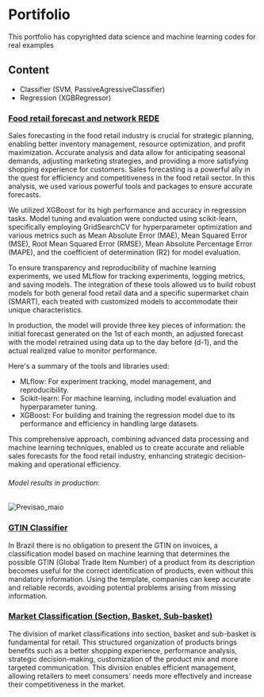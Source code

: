 # Portifolio

This portfolio has copyrighted data science and machine learning codes for real examples

## Content

- Classifier (SVM, PassiveAgressiveClassifier) 
- Regression (XGBRegressor)

### [Food retail forecast and network REDE](https://github.com/Gpaiva2814/Machine-Learning-Portifolio/blob/main/Previsao_varejoREDE.ipynb)

Sales forecasting in the food retail industry is crucial for strategic planning, enabling better inventory management, resource optimization, and profit maximization. Accurate analysis and data allow for anticipating seasonal demands, adjusting marketing strategies, and providing a more satisfying shopping experience for customers. Sales forecasting is a powerful ally in the quest for efficiency and competitiveness in the food retail sector. In this analysis, we used various powerful tools and packages to ensure accurate forecasts.

We utilized XGBoost for its high performance and accuracy in regression tasks. Model tuning and evaluation were conducted using scikit-learn, specifically employing GridSearchCV for hyperparameter optimization and various metrics such as Mean Absolute Error (MAE), Mean Squared Error (MSE), Root Mean Squared Error (RMSE), Mean Absolute Percentage Error (MAPE), and the coefficient of determination (R2) for model evaluation.

To ensure transparency and reproducibility of machine learning experiments, we used MLflow for tracking experiments, logging metrics, and saving models. The integration of these tools allowed us to build robust models for both general food retail data and a specific supermarket chain (SMART), each treated with customized models to accommodate their unique characteristics.

In production, the model will provide three key pieces of information: the initial forecast generated on the 1st of each month, an adjusted forecast with the model retrained using data up to the day before (d-1), and the actual realized value to monitor performance.

Here's a summary of the tools and libraries used:

- MLflow: For experiment tracking, model management, and reproducibility.
- Scikit-learn: For machine learning, including model evaluation and hyperparameter tuning.
- XGBoost: For building and training the regression model due to its performance and efficiency in handling large datasets.

This comprehensive approach, combining advanced data processing and machine learning techniques, enabled us to create accurate and reliable sales forecasts for the food retail industry, enhancing strategic decision-making and operational efficiency.

###### Model results in production:
![Previsao_maio](https://github.com/Gpaiva2814/Machine-Learning-Portifolio/assets/123079404/017d2fd8-a820-4495-830f-40c4a0dae564)



### [GTIN Classifier](https://github.com/Gpaiva2814/Machine-Learning-Portifolio/blob/main/GTINClassifier.ipynb)

In Brazil there is no obligation to present the GTIN on invoices, a classification model based on machine learning that determines the possible GTIN (Global Trade Item Number) of a product from its description becomes useful for the
 correct identification of products, even without this mandatory information. Using the template, companies can keep accurate and reliable records, avoiding potential problems arising from missing information.

 ### [Market Classification (Section, Basket, Sub-basket)](https://github.com/Gpaiva2814/Machine-Learning-Portifolio/blob/main/Classificador_mercadologico.ipynb)

The division of market classifications into section, basket and sub-basket is fundamental for retail. This structured organization of products brings benefits such as a better shopping experience, performance analysis, strategic decision-making, customization of the product mix and more targeted communication. This division enables efficient management, allowing retailers to meet consumers' needs more effectively and increase their competitiveness in the market.
